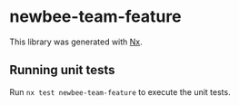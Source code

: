 # newbee-team-feature

This library was generated with [Nx](https://nx.dev).

## Running unit tests

Run `nx test newbee-team-feature` to execute the unit tests.
